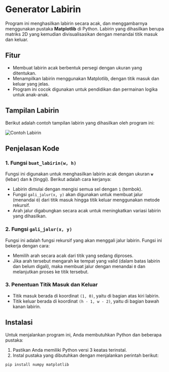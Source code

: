 # Generator Labirin

Program ini menghasilkan labirin secara acak, dan menggambarnya menggunakan pustaka **Matplotlib** di Python. Labirin yang dihasilkan berupa matriks 2D yang kemudian divisualisasikan dengan menandai titik masuk dan keluar.

## Fitur

- Membuat labirin acak berbentuk persegi dengan ukuran yang ditentukan.
- Menampilkan labirin menggunakan Matplotlib, dengan titik masuk dan keluar yang jelas.
- Program ini cocok digunakan untuk pendidikan dan permainan logika untuk anak-anak.

## Tampilan Labirin

Berikut adalah contoh tampilan labirin yang dihasilkan oleh program ini:

![Contoh Labirin](https://img.freepik.com/premium-vector/education-logic-game-find-right-way-labyrinth-conundrum-kids-isolated-simple-square-maze_329400-10.jpg)

## Penjelasan Kode

### 1. **Fungsi `buat_labirin(w, h)`**

Fungsi ini digunakan untuk menghasilkan labirin acak dengan ukuran **`w`** (lebar) dan **`h`** (tinggi). Berikut adalah cara kerjanya:

- Labirin dimulai dengan mengisi semua sel dengan `1` (tembok).
- Fungsi `gali_jalur(x, y)` akan digunakan untuk membuat jalur (menandai `0`) dari titik masuk hingga titik keluar menggunakan metode rekursif.
- Arah jalur digabungkan secara acak untuk meningkatkan variasi labirin yang dihasilkan.

### 2. **Fungsi `gali_jalur(x, y)`**

Fungsi ini adalah fungsi rekursif yang akan menggali jalur labirin. Fungsi ini bekerja dengan cara:
- Memilih arah secara acak dari titik yang sedang diproses.
- Jika arah tersebut mengarah ke tempat yang valid (dalam batas labirin dan belum digali), maka membuat jalur dengan menandai `0` dan melanjutkan proses ke titik tersebut.

### 3. **Penentuan Titik Masuk dan Keluar**

- Titik masuk berada di koordinat `(1, 0)`, yaitu di bagian atas kiri labirin.
- Titik keluar berada di koordinat `(h - 1, w - 2)`, yaitu di bagian bawah kanan labirin.
## Instalasi

Untuk menjalankan program ini, Anda membutuhkan Python dan beberapa pustaka:

1. Pastikan Anda memiliki Python versi 3 keatas terinstal.
2. Instal pustaka yang dibutuhkan dengan menjalankan perintah berikut:

```bash
pip install numpy matplotlib
